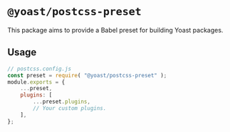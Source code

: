 # `@yoast/postcss-preset`

This package aims to provide a Babel preset for building Yoast packages.

## Usage

```js
// postcss.config.js
const preset = require( "@yoast/postcss-preset" );
module.exports = {
    ...preset,
    plugins: [
        ...preset.plugins,
        // Your custom plugins.
    ],
};
```